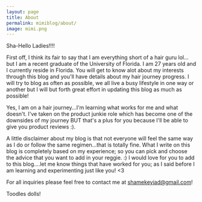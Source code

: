 ```yaml
---
layout: page
title: About
permalink: mimiblog/about/
image: mimi.png
---
```

Sha-Hello Ladies!!!!

First off, I think its fair to say that I am everything short of a hair guru lol... but I am a recent graduate of the University of Florida. I am 27 years old and I currently reside in Florida. You will get to know alot about my interests through this blog and you'll have details about my hair journey progress. I will try to blog as often as possible, we all live a busy lifestyle in one way or another but I will but forth great effort in updating this blog as much as possible! 

Yes, I am on a hair journey...I'm learning what works for me and what doesn't. I've taken on the product junkie role which has become one of the downsides of my journey BUT that's a plus for you because I'll be able to give you product reviews :).

A little disclaimer about my blog is that not everyone will feel the same way as I do or follow the same regimen...that is totally fine. What I write on this blog is completely based on my experience; so you can pick and choose the advice that you want to add in your reggie. :) I would love for you to add to this blog....let me know things that have worked for you; as I said before I am learning and experimenting just like you! <3

For all inquiries please feel free to contact me at shamekeyiad@gmail.com!

Toodles dolls!
